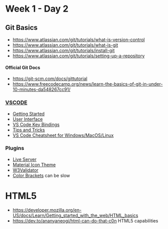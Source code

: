 # Week 1 - Day 2

## Git Basics
* https://www.atlassian.com/git/tutorials/what-is-version-control
* https://www.atlassian.com/git/tutorials/what-is-git
* https://www.atlassian.com/git/tutorials/install-git
* https://www.atlassian.com/git/tutorials/setting-up-a-repository

#### Official Git Docs
* https://git-scm.com/docs/gittutorial
* https://www.freecodecamp.org/news/learn-the-basics-of-git-in-under-10-minutes-da548267cc91/

### [VSCODE](https://code.visualstudio.com/)
* [Getting Started](https://code.visualstudio.com/docs/introvideos/basics)
* [User Interface](https://code.visualstudio.com/docs/getstarted/userinterface)
* [VS Code Key Bindings](https://code.visualstudio.com/docs/getstarted/keybindings)
* [Tips and Tricks](https://code.visualstudio.com/docs/getstarted/tips-and-tricks)
* [VS Code Cheatsheet for Windows/MacOS/Linux](https://code.visualstudio.com/docs/getstarted/tips-and-tricks#_keyboard-reference-sheets)

### Plugins
* [Live Server](https://marketplace.visualstudio.com/items?itemName=ritwickdey.LiveServer)
* [Material Icon Theme](https://marketplace.visualstudio.com/items?itemName=PKief.material-icon-theme)
* [W3Validator](https://marketplace.visualstudio.com/items?itemName=Umoxfo.vscode-w3cvalidation)
* [Color Brackets](https://marketplace.visualstudio.com/items?itemName=CoenraadS.bracket-pair-colorizer-2) can be slow

# HTML5
* https://developer.mozilla.org/en-US/docs/Learn/Getting_started_with_the_web/HTML_basics
* https://dev.to/ananyaneogi/html-can-do-that-c0n HTML5 capabilities